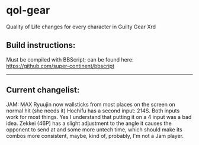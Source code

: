 # qol-gear
 Quality of Life changes for every character in Guilty Gear Xrd

## Build instructions:

Must be compiled with BBScript; can be found here: https://github.com/super-continent/bbscript

--- 

## Current changelist:

JAM:
MAX Ryuujin now wallsticks from most places on the screen on normal hit (she needs it)
Hochifu has a second input: 214S. Both inputs work for most things. Yes I understand that putting it on a 4 input was a bad idea.
Zekkei (46P) has a slight adjustment to the angle it causes the opponent to send at and some more untech time, which should make its combos more consistent, maybe, kind of, probably, I'm not a Jam player.